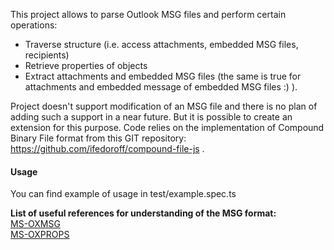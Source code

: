 This project allows to parse Outlook MSG files and perform certain operations:
* Traverse structure (i.e. access attachments, embedded MSG files, recipients)
* Retrieve properties of objects
* Extract attachments and embedded MSG files (the same is true for attachments and embedded message of embedded MSG files :) ).

Project doesn't support modification of an MSG file and there is no plan of adding such a support in a near future. But it is possible to create an extension for this purpose.
Code relies on the implementation of Compound Binary File format from this GIT repository: https://github.com/ifedoroff/compound-file-js . 

#### **Usage**

You can find example of usage in test/example.spec.ts

**List of useful references for understanding of the MSG format:** \
[MS-OXMSG](https://docs.microsoft.com/en-us/openspecs/exchange_server_protocols/ms-oxmsg/b046868c-9fbf-41ae-9ffb-8de2bd4eec82) \
[MS-OXPROPS](https://docs.microsoft.com/en-us/openspecs/exchange_server_protocols/ms-oxprops/f6ab1613-aefe-447d-a49c-18217230b148) 
